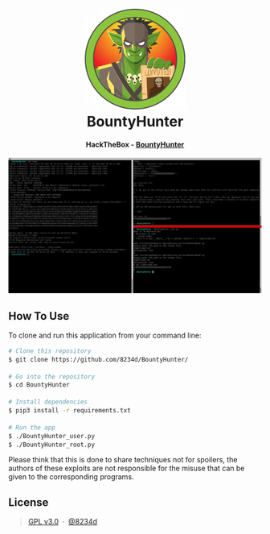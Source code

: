 <h1 align="center">
  <br>
  <a href="https://github.com/8234d/BountyHunter"><img src="https://github.com/8234d/BountyHunter/blob/main/BountyHunter_htb.png" alt="BountyHunter" width="200"></a>
  <br>
  BountyHunter
  <br>
</h1>

<h4 align="center">HackTheBox - <a href="https://app.hackthebox.com/machines/BountyHunter" target="_blank">BountyHunter</a></h4>

![BountyHunter](https://github.com/8234d/BountyHunter/blob/main/BountyHunter.png)

## How To Use

To clone and run this application from your command line:

```bash
# Clone this repository
$ git clone https://github.com/8234d/BountyHunter/

# Go into the repository
$ cd BountyHunter

# Install dependencies
$ pip3 install -r requirements.txt

# Run the app
$ ./BountyHunter_user.py
$ ./BountyHunter_root.py
```
Please think that this is done to share techniques not for spoilers, the authors of these exploits are not responsible for the misuse that can be given to the corresponding programs.

## License

> [GPL v3.0](https://github.com/8234d/BountyHunter/blob/main/LICENSE) &nbsp;&middot;&nbsp;
> [@8234d](https://github.com/8234d)
